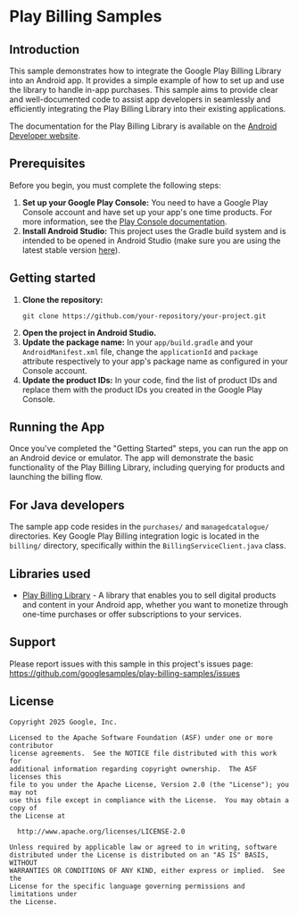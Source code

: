 Play Billing Samples
============

Introduction
------------

This sample demonstrates how to integrate the Google Play Billing Library into an Android app. It provides a simple example of how to set up and use the library to handle in-app purchases. This sample aims to provide clear and well-documented code to assist app developers in seamlessly and efficiently integrating the Play Billing Library into their existing applications.

The documentation for the Play Billing Library is available on the [Android Developer website](https://developer.android.com/google/play/billing).

Prerequisites
------------

Before you begin, you must complete the following steps:

1.  **Set up your Google Play Console:** You need to have a Google Play Console account and have set up your app's one time products. For more information, see the [Play Console documentation](https://developer.android.com/distribute/console).
2.  **Install Android Studio:** This project uses the Gradle build system and is intended to be opened in Android Studio (make sure you are using the latest stable version [here](https://developer.android.com/studio)).

Getting started
---------------
1.  **Clone the repository:**
    ```
    git clone https://github.com/your-repository/your-project.git
    ```
2.  **Open the project in Android Studio.**
3.  **Update the package name:** In your `app/build.gradle` and your `AndroidManifest.xml` file, change the `applicationId` and `package` attribute respectively to your app's package name as configured in your Console account.
4.  **Update the product IDs:** In your code, find the list of product IDs and replace them with the product IDs you created in the Google Play Console.

Running the App
----------------

Once you've completed the "Getting Started" steps, you can run the app on an Android device or emulator. The app will demonstrate the basic functionality of the Play Billing Library, including querying for products and launching the billing flow.

For Java developers
-------------------

The sample app code resides in the `purchases/` and `managedcatalogue/` directories. Key Google Play Billing integration logic is located in the `billing/` directory, specifically within the `BillingServiceClient.java` class.

Libraries used
--------------

* [Play Billing Library][0] - A library that enables you to sell digital products and content in your Android app,
whether you want to monetize through one-time purchases or offer subscriptions to your services.

[0]: https://developer.android.com/distribute/play-billing

Support
-------

Please report issues with this sample in this project's issues page:
https://github.com/googlesamples/play-billing-samples/issues


License
-------

```
Copyright 2025 Google, Inc.

Licensed to the Apache Software Foundation (ASF) under one or more contributor
license agreements.  See the NOTICE file distributed with this work for
additional information regarding copyright ownership.  The ASF licenses this
file to you under the Apache License, Version 2.0 (the "License"); you may not
use this file except in compliance with the License.  You may obtain a copy of
the License at

  http://www.apache.org/licenses/LICENSE-2.0

Unless required by applicable law or agreed to in writing, software
distributed under the License is distributed on an "AS IS" BASIS, WITHOUT
WARRANTIES OR CONDITIONS OF ANY KIND, either express or implied.  See the
License for the specific language governing permissions and limitations under
the License.
```
